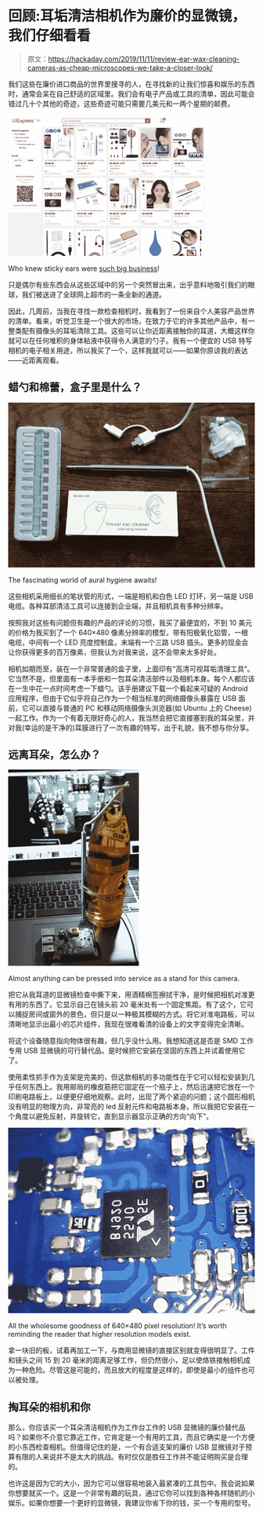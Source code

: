 # 回顾:耳垢清洁相机作为廉价的显微镜，我们仔细看看

> 原文：<https://hackaday.com/2019/11/11/review-ear-wax-cleaning-cameras-as-cheap-microscopes-we-take-a-closer-look/>

我们这些在廉价进口商品的世界里搜寻的人，在寻找新的让我们惊喜和娱乐的东西时，通常会呆在自己舒适的区域里。我们会有电子产品或工具的清单，因此可能会错过几十个其他的奇迹，这些奇迹可能只需要几美元和一两个星期的邮费。

[![Who knew sticky ears were such big business!](img/b448d9a9dd133a8856ae6e4faaa3f130.png)](https://hackaday.com/wp-content/uploads/2019/10/ear-camera-aliexpress.jpg)

Who knew sticky ears were [such big business](https://www.aliexpress.com/w/wholesale-ear-cleaning-camera.html)!

只是偶尔有些东西会从这些区域中的另一个突然冒出来，出乎意料地吸引我们的眼球，我们被送进了全球网上超市的一条全新的通道。

因此，几周前，当我在寻找一款检查相机时，我看到了一份来自个人美容产品世界的清单。看来，听觉卫生是一个很大的市场，在致力于它的许多其他产品中，有一整类配有摄像头的耳垢清除工具。这些可以让你近距离接触你的耳道，大概这样你就可以在任何堆积的身体粘液中获得令人满意的勺子。我有一个便宜的 USB 特写相机的电子相关用途，所以我买了一个，这样我就可以——如果你原谅我的表达——近距离观看。

## 蜡勺和棉蕾，盒子里是什么？

[![The fascinating world of aural hygiene awaits!](img/47479e4bf699ea12d2d312aa7d188c88.png)](https://hackaday.com/wp-content/uploads/2019/10/ear-camera-kit.jpg)

The fascinating world of aural hygiene awaits!

这些相机采用细长的笔状管的形式，一端是相机和白色 LED 灯环，另一端是 USB 电缆。各种耳部清洁工具可以连接到企业端，并且相机具有多种分辨率。

按照我对这些有问题但有趣的产品的评论的习惯，我买了最便宜的，不到 10 美元的价格为我买到了一个 640×480 像素分辨率的模型，带有阳极氧化铝管，一根电缆，中间有一个 LED 亮度控制盒，末端有一个三路 USB 插头。更多的现金会让你获得更多的百万像素，但我认为对我来说，这不会带来太多好处。

相机如期而至，装在一个非常普通的盒子里，上面印有“高清可视耳垢清理工具”。它当然不是，但里面有一本手册和一包耳朵清洁部件以及相机本身。每个人都应该在一生中花一点时间考虑一下蜡勺。该手册建议下载一个看起来可疑的 Android 应用程序，但由于它似乎将自己作为一个相当标准的网络摄像头暴露在 USB 面前，它可以直接与普通的 PC 和移动网络摄像头浏览器(如 Ubuntu 上的 Cheese)一起工作。作为一个有着无限好奇心的人，我当然会把它直接塞到我的耳朵里，并对我(幸运的是干净的)耳膜进行了一次有趣的特写，出于礼貌，我不想与你分享。

## 远离耳朵，怎么办？

[![Almost anything can be pressed into service as a stand for this camera.](img/3c72127affb272c85c766819ab0f042f.png)](https://hackaday.com/wp-content/uploads/2019/10/ear-camera-stand.jpg)

Almost anything can be pressed into service as a stand for this camera.

把它从我耳道的显微镜检查中撕下来，用酒精棉签擦拭干净，是时候把相机对准更有用的东西了。它显示自己在镜头前 20 毫米处有一个固定焦距。有了这个，它可以捕捉房间或窗外的景色，但只是以一种极其模糊的方式。将它对准电路板，可以清晰地显示出最小的芯片组件，我现在很难看清的设备上的文字变得完全清晰。

将这个设备随意指向物体很有趣，但几乎没什么用。我想知道这是否是 SMD 工作专用 USB 显微镜的可行替代品。是时候把它安装在坚固的东西上并试着使用它了。

使用柔性抓手作为支架是完美的，但这款相机的多功能性在于它可以轻松安装到几乎任何东西上。我用邮局的橡皮筋把它固定在一个瓶子上，然后迅速把它放在一个印刷电路板上，以便更仔细地观察。此时，出现了两个紧迫的问题；这个圆形相机没有明显的物理方向，非常亮的 led 反射元件和电路板本身。所以我把它安装在一个角度以避免反射，并旋转它，直到显示器显示正确的方向“向下”。

[![All the wholesome goodness of 640x480 pixel resolution! It's worth reminding the reader that higher resolutions models exist.](img/0c18d87677dbeb67002e9d28bc1e11f1.png)](https://hackaday.com/wp-content/uploads/2019/10/usbcamera20191022095150.jpg)

All the wholesome goodness of 640×480 pixel resolution! It’s worth reminding the reader that higher resolution models exist.

拿一块旧的板，试着再加工一下，与商用显微镜的直接区别就变得很明显了。工件和镜头之间 15 到 20 毫米的距离足够工作，但仍然很小，足以使烙铁接触相机成为一种危险。尽管这是可能的，而且放大的程度是这样的，即使是最小的组件也可以被处理。

## 掏耳朵的相机和你

那么，你应该买一个耳朵清洁相机作为工作台工作的 USB 显微镜的廉价替代品吗？如果你不介意它靠近工作，它肯定是一个有用的工具，而且它确实是一个方便的小东西检查相机。但值得记住的是，一个有合适支架的廉价 USB 显微镜对于预算有限的人来说并不是太大的挑战。有时仅仅是胜任工作并不能证明购买是合理的。

也许这是因为它的大小，因为它可以很容易地装入最紧凑的工具包中。我会说如果你想要就买一个。这是一个非常有趣的玩具，通过它你可以找到各种各样随机的小娱乐。如果你想要一个更好的显微镜，我建议你省下你的钱，买一个专用的型号。
